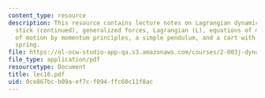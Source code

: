 ```yaml
---
content_type: resource
description: This resource contains lecture notes on Lagrangian dynamics, a falling
  stick (continued), generalized forces, Lagrangian (L), equations of motion, equation
  of motion by momentum principles, a simple pendulum, and a cart with pendulum and
  spring.
file: https://ol-ocw-studio-app-qa.s3.amazonaws.com/courses/2-003j-dynamics-and-control-i-spring-2007/0ce867bcb09aef7cf094ffc60c11f8ac_lec16.pdf
file_type: application/pdf
resourcetype: Document
title: lec16.pdf
uid: 0ce867bc-b09a-ef7c-f094-ffc60c11f8ac
---
```

